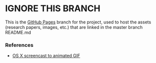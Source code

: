 IGNORE THIS BRANCH
====

This is the [GitHub Pages](https://pages.github.com) branch for the project,
used to host the assets (research papers, images, etc.) that are linked in the
master branch README.md


### References

- [OS X screencast to animated GIF](https://gist.github.com/dergachev/4627207#file-gif-screencast-osx-md)

